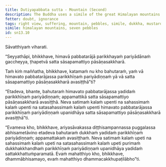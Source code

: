 ```yaml
---
title: Dutiyapabbata sutta - Mountain (Second)
description: The Buddha uses a simile of the great Himalayan mountains that have been exhausted and depleted to illustrate the extent of suffering that is exhausted and overcome by a disciple of the noble ones who has attained right view.
fetter: doubt, ignorance
tags: right view, suffering, mountain, pebbles, simile, dukkha, mustard seeds, Himalayas, sn, sn12-21, sn13
simile: himalayan mountains, seven pebbles
id: sn13.10
---
```


Sāvatthiyaṁ viharati.

“Seyyathāpi, bhikkhave, himavā pabbatarājā parikkhayaṁ pariyādānaṁ gaccheyya, ṭhapetvā satta sāsapamattiyo pāsāṇasakkharā.

Taṁ kiṁ maññatha, bhikkhave, katamaṁ nu kho bahutaraṁ, yaṁ vā himavato pabbatarājassa parikkhīṇaṁ pariyādiṇṇaṁ yā vā satta sāsapamattiyo pāsāṇasakkharā avasiṭṭhā”ti?

“Etadeva, bhante, bahutaraṁ himavato pabbatarājassa yadidaṁ parikkhīṇaṁ pariyādiṇṇaṁ; appamattikā satta sāsapamattiyo pāsāṇasakkharā avasiṭṭhā. Neva satimaṁ kalaṁ upenti na sahassimaṁ kalaṁ upenti na satasahassimaṁ kalaṁ upenti himavato pabbatarājassa parikkhīṇaṁ pariyādiṇṇaṁ upanidhāya satta sāsapamattiyo pāsāṇasakkharā avasiṭṭhā”ti.

“Evameva kho, bhikkhave, ariyasāvakassa diṭṭhisampannassa puggalassa abhisametāvino etadeva bahutaraṁ dukkhaṁ yadidaṁ parikkhīṇaṁ pariyādiṇṇaṁ; appamattakaṁ avasiṭṭhaṁ. Neva satimaṁ kalaṁ upeti na sahassimaṁ kalaṁ upeti na satasahassimaṁ kalaṁ upeti purimaṁ dukkhakkhandhaṁ parikkhīṇaṁ pariyādiṇṇaṁ upanidhāya yadidaṁ sattakkhattuṁparamatā. Evaṁ mahatthiyo kho, bhikkhave, dhammābhisamayo, evaṁ mahatthiyo dhammacakkhupaṭilābho”ti.